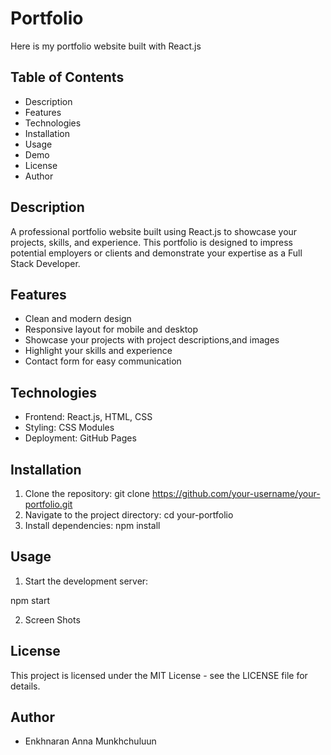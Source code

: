 # Portfolio

Here is my portfolio website built with React.js


## Table of Contents
* Description
* Features
* Technologies
* Installation
* Usage
* Demo
* License
* Author
## Description
A professional portfolio website built using React.js to showcase your projects, skills, and experience. This portfolio is designed to impress potential employers or clients and demonstrate your expertise as a Full Stack Developer.

## Features
* Clean and modern design
* Responsive layout for mobile and desktop
* Showcase your projects with project descriptions,and images
* Highlight your skills and experience
* Contact form for easy communication
## Technologies
* Frontend: React.js, HTML, CSS
* Styling: CSS Modules
* Deployment:  GitHub Pages
## Installation
1. Clone the repository:
git clone https://github.com/your-username/your-portfolio.git
2. Navigate to the project directory:
cd your-portfolio
3. Install dependencies:
npm install
## Usage
1. Start the development server:

npm start

2. Screen Shots



## License
This project is licensed under the MIT License - see the LICENSE file for details.

## Author
* Enkhnaran Anna Munkhchuluun


